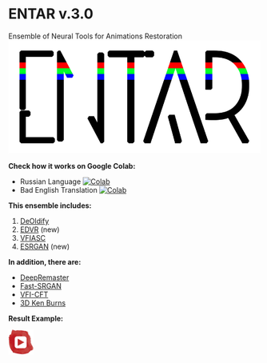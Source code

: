 # ENTAR v.3.0
Ensemble of Neural Tools for Animations Restoration
![ENTAR](entar.png)

**Check how it works on Google Colab:**
- Russian Language [![Colab](https://camo.githubusercontent.com/52feade06f2fecbf006889a904d221e6a730c194/68747470733a2f2f636f6c61622e72657365617263682e676f6f676c652e636f6d2f6173736574732f636f6c61622d62616467652e737667)](https://colab.research.google.com/github/tg-bomze/ENTAR/blob/master/ENTAR_Rus.ipynb)
- Bad English Translation [![Colab](https://camo.githubusercontent.com/52feade06f2fecbf006889a904d221e6a730c194/68747470733a2f2f636f6c61622e72657365617263682e676f6f676c652e636f6d2f6173736574732f636f6c61622d62616467652e737667)](https://colab.research.google.com/github/tg-bomze/ENTAR/blob/master/ENTAR_Eng.ipynb)

**This ensemble includes:**
1. [DeOldify](https://github.com/jantic/DeOldify)
2. [EDVR](https://github.com/xinntao/EDVR) (new)
3. [VFIASC](https://github.com/sniklaus/sepconv-slomo)
4. [ESRGAN](https://github.com/xinntao/ESRGAN) (new)

**In addition, there are:**
- [DeepRemaster](https://github.com/satoshiiizuka/siggraphasia2019_remastering)
- [Fast-SRGAN](https://github.com/HasnainRaz/Fast-SRGAN)
- [VFI-CFT](https://github.com/MortenHannemose/pytorch-vfi-cft)
- [3D Ken Burns](https://github.com/sniklaus/3d-ken-burns)

**Result Example:**

[![YouTube](youtube.png)](https://www.youtube.com/watch?v=TBOtb34I3NA)
